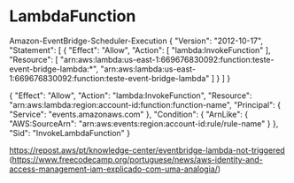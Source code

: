 # LambdaFunction


Amazon-EventBridge-Scheduler-Execution
{
    "Version": "2012-10-17",
    "Statement": [
        {
            "Effect": "Allow",
            "Action": [
                "lambda:InvokeFunction"
            ],
            "Resource": [
                "arn:aws:lambda:us-east-1:669676830092:function:teste-event-bridge-lambda:*",
                "arn:aws:lambda:us-east-1:669676830092:function:teste-event-bridge-lambda"
            ]
        }
    ]
}


{
  "Effect": "Allow",
  "Action": "lambda:InvokeFunction",
  "Resource": "arn:aws:lambda:region:account-id:function:function-name",
  "Principal": {
    "Service": "events.amazonaws.com"
  },
  "Condition": {
    "ArnLike": {
      "AWS:SourceArn": "arn:aws:events:region:account-id:rule/rule-name"
    }
  },
  "Sid": "InvokeLambdaFunction"
}


https://repost.aws/pt/knowledge-center/eventbridge-lambda-not-triggered
(https://www.freecodecamp.org/portuguese/news/aws-identity-and-access-management-iam-explicado-com-uma-analogia/)
